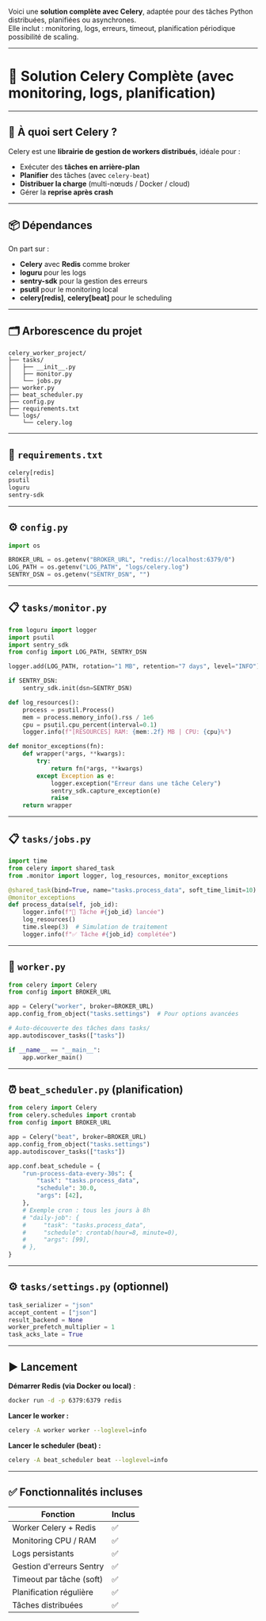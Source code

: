 Voici une **solution complète avec Celery**, 
adaptée pour des tâches Python distribuées, planifiées ou asynchrones.  
Elle inclut : 
    monitoring, 
    logs, 
    erreurs, 
    timeout, 
    planification périodique
    possibilité de scaling.

---

# 🍒 Solution Celery Complète (avec monitoring, logs, planification)

---

## 🔧 À quoi sert Celery ?

Celery est une **librairie de gestion de workers distribués**, idéale pour :
- Exécuter des **tâches en arrière-plan**
- **Planifier** des tâches (avec `celery-beat`)
- **Distribuer la charge** (multi-nœuds / Docker / cloud)
- Gérer la **reprise après crash**

---

## 📦 Dépendances

On part sur :
- **Celery** avec **Redis** comme broker
- **loguru** pour les logs
- **sentry-sdk** pour la gestion des erreurs
- **psutil** pour le monitoring local
- **celery[redis]**, **celery[beat]** pour le scheduling

---

## 🗂️ Arborescence du projet

```
celery_worker_project/
├── tasks/
│   ├── __init__.py
│   ├── monitor.py
│   └── jobs.py
├── worker.py
├── beat_scheduler.py
├── config.py
├── requirements.txt
└── logs/
    └── celery.log
```

---

## 📄 `requirements.txt`

```txt
celery[redis]
psutil
loguru
sentry-sdk
```

---

## ⚙️ `config.py`

```python
import os

BROKER_URL = os.getenv("BROKER_URL", "redis://localhost:6379/0")
LOG_PATH = os.getenv("LOG_PATH", "logs/celery.log")
SENTRY_DSN = os.getenv("SENTRY_DSN", "")
```

---

## 📋 `tasks/monitor.py`

```python
from loguru import logger
import psutil
import sentry_sdk
from config import LOG_PATH, SENTRY_DSN

logger.add(LOG_PATH, rotation="1 MB", retention="7 days", level="INFO")

if SENTRY_DSN:
    sentry_sdk.init(dsn=SENTRY_DSN)

def log_resources():
    process = psutil.Process()
    mem = process.memory_info().rss / 1e6
    cpu = psutil.cpu_percent(interval=0.1)
    logger.info(f"[RESOURCES] RAM: {mem:.2f} MB | CPU: {cpu}%")

def monitor_exceptions(fn):
    def wrapper(*args, **kwargs):
        try:
            return fn(*args, **kwargs)
        except Exception as e:
            logger.exception("Erreur dans une tâche Celery")
            sentry_sdk.capture_exception(e)
            raise
    return wrapper
```

---

## 📋 `tasks/jobs.py`

```python
import time
from celery import shared_task
from .monitor import logger, log_resources, monitor_exceptions

@shared_task(bind=True, name="tasks.process_data", soft_time_limit=10)
@monitor_exceptions
def process_data(self, job_id):
    logger.info(f"🔧 Tâche #{job_id} lancée")
    log_resources()
    time.sleep(3)  # Simulation de traitement
    logger.info(f"✅ Tâche #{job_id} complétée")
```

---

## 🔁 `worker.py`

```python
from celery import Celery
from config import BROKER_URL

app = Celery("worker", broker=BROKER_URL)
app.config_from_object("tasks.settings")  # Pour options avancées

# Auto-découverte des tâches dans tasks/
app.autodiscover_tasks(["tasks"])

if __name__ == "__main__":
    app.worker_main()
```

---

## ⏰ `beat_scheduler.py` (planification)

```python
from celery import Celery
from celery.schedules import crontab
from config import BROKER_URL

app = Celery("beat", broker=BROKER_URL)
app.config_from_object("tasks.settings")
app.autodiscover_tasks(["tasks"])

app.conf.beat_schedule = {
    "run-process-data-every-30s": {
        "task": "tasks.process_data",
        "schedule": 30.0,
        "args": [42],
    },
    # Exemple cron : tous les jours à 8h
    # "daily-job": {
    #     "task": "tasks.process_data",
    #     "schedule": crontab(hour=8, minute=0),
    #     "args": [99],
    # },
}
```

---

## ⚙️ `tasks/settings.py` (optionnel)

```python
task_serializer = "json"
accept_content = ["json"]
result_backend = None
worker_prefetch_multiplier = 1
task_acks_late = True
```

---

## ▶️ Lancement

**Démarrer Redis (via Docker ou local)** :

```bash
docker run -d -p 6379:6379 redis
```

**Lancer le worker :**

```bash
celery -A worker worker --loglevel=info
```

**Lancer le scheduler (beat) :**

```bash
celery -A beat_scheduler beat --loglevel=info
```

---

## ✅ Fonctionnalités incluses

| Fonction                    | Inclus |
|----------------------------|--------|
| Worker Celery + Redis      | ✅     |
| Monitoring CPU / RAM       | ✅     |
| Logs persistants            | ✅     |
| Gestion d'erreurs Sentry   | ✅     |
| Timeout par tâche (soft)   | ✅     |
| Planification régulière    | ✅     |
| Tâches distribuées         | ✅     |
